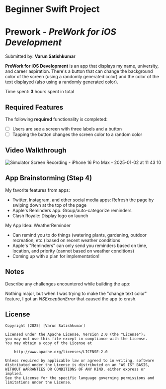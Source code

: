 # Beginner Swift Project 

# Prework - *PreWork for iOS Development*

Submitted by: **Varun Satishkumar**

**PreWork for iOS Development** is an app that displays my name, university, and career aspiration. There's a button that can change the background color of the screen (using a randomly generated color) and the color of the text displayed (also using a randomly generated color).

Time spent: **3** hours spent in total

## Required Features

The following **required** functionality is completed:

- [ ] Users are see a screen with three labels and a button
- [ ] Tapping the button changes the screen color to a random color
 
## Video Walkthrough 

![Simulator Screen Recording - iPhone 16 Pro Max - 2025-01-02 at 11 43 10](https://github.com/user-attachments/assets/7b0295c1-3929-45d2-8d16-326b67891a9c)

## App Brainstorming (Step 4)

My favorite features from apps:
- Twitter, Instagram, and other social media apps: Refresh the page by swiping down at the top of the page
- Apple's Reminders app: Group/auto-categorize reminders
- Clash Royale: Display logo on launch

My App Idea: WeatherReminder
- Can remind you to do things (watering plants, gardening, outdoor recreation, etc.) based on recent weather conditions 
- Apple's "Reminders" can only send you reminders based on time, location, and priority (cannot based on weather conditions)
- Coming up with a plan for implementation!

## Notes

Describe any challenges encountered while building the app:

Nothing major, but when I was trying to make the "change text color" feature, I got an _NSExceptionError_ that caused the app to crash. 

## License

    Copyright [2025] [Varun Satishkumar]

    Licensed under the Apache License, Version 2.0 (the "License");
    you may not use this file except in compliance with the License.
    You may obtain a copy of the License at

        http://www.apache.org/licenses/LICENSE-2.0

    Unless required by applicable law or agreed to in writing, software
    distributed under the License is distributed on an "AS IS" BASIS,
    WITHOUT WARRANTIES OR CONDITIONS OF ANY KIND, either express or implied.
    See the License for the specific language governing permissions and
    limitations under the License.
